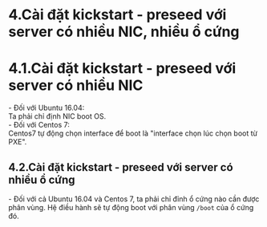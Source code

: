 # 4.Cài đặt kickstart - preseed với server có nhiều NIC, nhiều ổ cứng

# 4.1.Cài đặt kickstart - preseed với server có nhiều NIC
\- Đối với Ubuntu 16.04:  
Ta phải chỉ định NIC boot OS.  
\- Đối với Centos 7:  
Centos7 tự động chọn interface để boot là "interface chọn lúc chọn boot từ PXE".

## 4.2.Cài đặt kickstart - preseed với server có nhiều ổ cứng
\- Đối với cả Ubuntu 16.04 và Centos 7, ta phải chỉ đỉnh ổ cứng nào cần được phân vùng. Hệ điều hành sẽ tự động boot với phân vùng `/boot` của ổ cứng đó.  
